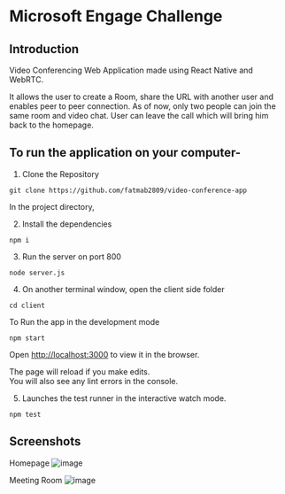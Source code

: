 # Microsoft Engage Challenge

## Introduction
Video Conferencing Web Application made using React Native and WebRTC.

It allows the user to create a Room, share the URL with another user and enables peer to peer connection. As of now, only two people can join the same room and video chat.
User can leave the call which will bring him back to the homepage.

## To run the application on your computer-

1. Clone the Repository
```
git clone https://github.com/fatmab2809/video-conference-app
```

In the project directory,

2. Install the dependencies
```
npm i
```

3. Run the server on port 800
```
node server.js
```

4. On another terminal window, open the client side folder
```
cd client
```
To Run the app in the development mode
```
npm start
```

Open [http://localhost:3000](http://localhost:3000) to view it in the browser.

The page will reload if you make edits.\
You will also see any lint errors in the console.

5. Launches the test runner in the interactive watch mode.
```
npm test
```

## Screenshots

Homepage
![image](https://user-images.githubusercontent.com/61155773/125201104-4e7bcd80-e28b-11eb-8111-d0a73c145233.png)

Meeting Room
![image](https://user-images.githubusercontent.com/61155773/125201173-8a169780-e28b-11eb-9d38-a9d91746f3f0.png)

